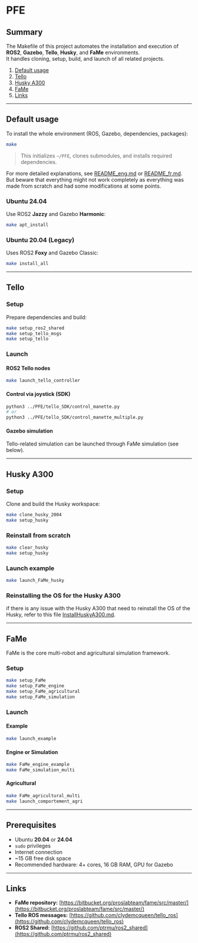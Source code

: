 # PFE

## Summary

The Makefile of this project automates the installation and execution of **ROS2**, **Gazebo**, **Tello**, **Husky**, and **FaMe** environments.  
It handles cloning, setup, build, and launch of all related projects.


1. [Default usage](#default-usage)
2. [Tello](#tello)
3. [Husky A300](#husky-a300)
4. [FaMe](#fame)
5. [Links](#links)

---

## Default usage

To install the whole environment (ROS, Gazebo, dependencies, packages):

```bash
make
```

> This initializes `~/PFE`, clones submodules, and installs required dependencies.

For more detailed explanations, see [README_eng.md](../PFE/README_eng.md) or [README_fr.md](../PFE/README_fr.md). But beware that everything might not work completely as everything was made from scratch and had some modifications at some points.

### Ubuntu 24.04

Use ROS2 **Jazzy** and Gazebo **Harmonic**:

```bash
make apt_install
```

### Ubuntu 20.04 (Legacy)

Uses ROS2 **Foxy** and Gazebo Classic:

```bash
make install_all
```


---

## Tello

### Setup

Prepare dependencies and build:

```bash
make setup_ros2_shared
make setup_tello_msgs
make setup_tello
```

### Launch

#### ROS2 Tello nodes

```bash
make launch_tello_controller
```

#### Control via joystick (SDK)

```bash
python3 ../PFE/tello_SDK/control_manette.py
# or
python3 ../PFE/tello_SDK/control_manette_multiple.py
```

#### Gazebo simulation

Tello-related simulation can be launched through FaMe simulation (see below).

---

## Husky A300

### Setup

Clone and build the Husky workspace:

```bash
make clone_husky_2004
make setup_husky
```

### Reinstall from scratch

```bash
make clear_husky
make setup_husky
```

### Launch example

```bash
make launch_FaMe_husky
```

### Reinstalling the OS for the Husky A300

if there is any issue with the Husky A300 that need to reinstall the OS of the Husky, refer to this file [InstallHuskyA300.md](../PFE/InstallHuskyA300.md).

---

## FaMe

FaMe is the core multi-robot and agricultural simulation framework.

### Setup

```bash
make setup_FaMe
make setup_FaMe_engine
make setup_FaMe_agricultural
make setup_FaMe_simulation
```

### Launch

#### Example

```bash
make launch_example
```

#### Engine or Simulation

```bash
make FaMe_engine_example
make FaMe_simulation_multi
```

#### Agricultural

```bash
make FaMe_agricultural_multi
make launch_comportement_agri
```

---

## Prerequisites

* Ubuntu **20.04** or **24.04**
* `sudo` privileges
* Internet connection
* ~15 GB free disk space
* Recommended hardware: 4+ cores, 16 GB RAM, GPU for Gazebo

---

## Links

* **FaMe repository:** [https://bitbucket.org/proslabteam/fame/src/master/](https://bitbucket.org/proslabteam/fame/src/master/)
* **Tello ROS messages:** [https://github.com/clydemcqueen/tello_ros](https://github.com/clydemcqueen/tello_ros)
* **ROS2 Shared:** [https://github.com/ptrmu/ros2_shared](https://github.com/ptrmu/ros2_shared)

```

